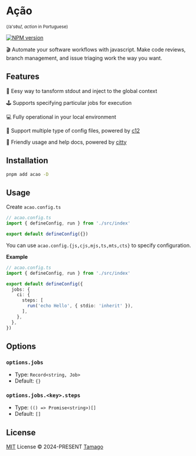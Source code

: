 # Ação

<sup>(/a'sɐ̃ʊ̃/, <em>action</em> in Portuguese)</sup>

[![NPM version](https://img.shields.io/npm/v/acao)](https://www.npmjs.com/package/acao)

🎬 Automate your software workflows with javascript. Make code reviews, branch management, and issue triaging work the way you want.

## Features

🧲 Eesy way to tansform stdout and inject to the global context

🕹️ Supports specifying particular jobs for execution

💻 Fully operational in your local environment

🎳 Support multiple type of config files, powered by [c12](https://github.com/unjs/c12)

🎁 Friendly usage and help docs, powered by [citty](https://github.com/unjs/citty)

## Installation

```bash
pnpm add acao -D
```

## Usage

Create `acao.config.ts`

```js
// acao.config.ts
import { defineConfig, run } from './src/index'

export default defineConfig({})
```

You can use `acao.config.{js,cjs,mjs,ts,mts,cts}` to specify configuration.

**Example**

```ts
// acao.config.ts
import { defineConfig, run } from './src/index'

export default defineConfig({
  jobs: {
    ci: {
      steps: [
        run('echo Hello', { stdio: 'inherit' }),
      ],
    },
  },
})
```

## Options

### `options.jobs`

- Type: `Record<string, Job>`
- Default: `{}`

### `options.jobs.<key>.steps`

- Type: `(() => Promise<string>)[]`
- Default: `[]`

## License

[MIT](./LICENSE) License © 2024-PRESENT [Tamago](https://github.com/tmg0)
